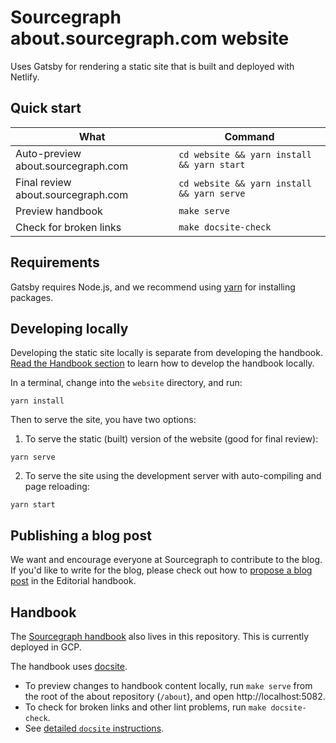 # Sourcegraph about.sourcegraph.com website

Uses Gatsby for rendering a static site that is built and deployed with Netlify.

## Quick start

| What                               | Command                                    |
| ---------------------------------- | ------------------------------------------ |
| Auto-preview about.sourcegraph.com | `cd website && yarn install && yarn start` |
| Final review about.sourcegraph.com | `cd website && yarn install && yarn serve` |
| Preview handbook                   | `make serve`                               |
| Check for broken links             | `make docsite-check`                       |

## Requirements

Gatsby requires Node.js, and we recommend using [yarn](https://yarnpkg.com/en/) for installing packages.

## Developing locally

Developing the static site locally is separate from developing the handbook. [Read the Handbook section](#Handbook) to learn how to develop the handbook locally.

In a terminal, change into the `website` directory, and run:

```shell
yarn install
```

Then to serve the site, you have two options:

1. To serve the static (built) version of the website (good for final review):

```shell
yarn serve
```

2. To serve the site using the development server with auto-compiling and page reloading:

```shell
yarn start
```

## Publishing a blog post

We want and encourage everyone at Sourcegraph to contribute to the blog. If you'd like to write for the blog, please check out how to [propose a blog post](https://about.sourcegraph.com/handbook/marketing/content/editorial#editorial-process) in the Editorial handbook.

## Handbook

The [Sourcegraph handbook](https://about.sourcegraph.com/handbook) also lives in this repository. This is currently deployed in GCP.

The handbook uses [docsite](https://github.com/sourcegraph/docsite).

- To preview changes to handbook content locally, run `make serve` from the root of the about repository (`/about`), and open http://localhost:5082.
- To check for broken links and other lint problems, run `make docsite-check`.
- See [detailed `docsite` instructions](handbook/editing.md#running-a-local-handbook-site).
